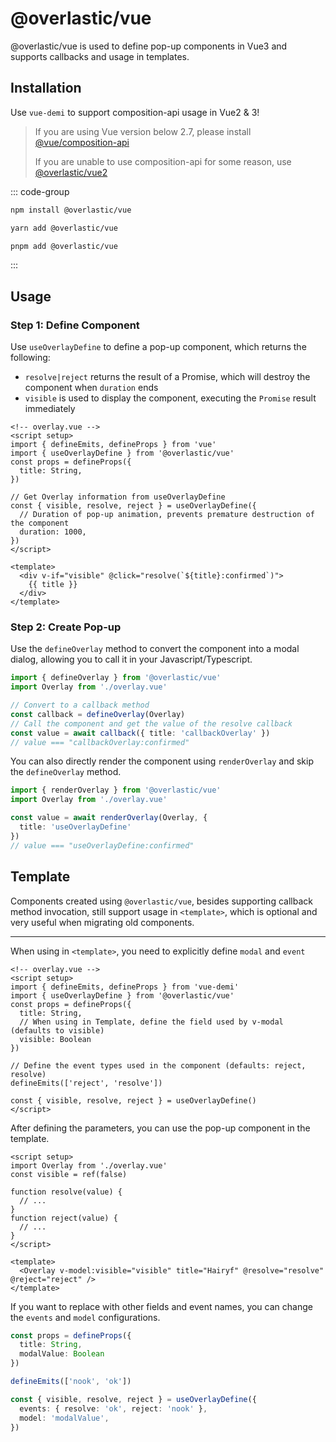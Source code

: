 # @overlastic/vue

@overlastic/vue is used to define pop-up components in Vue3 and supports callbacks and usage in templates.

## Installation

Use `vue-demi` to support composition-api usage in Vue2 & 3!

> If you are using Vue version below 2.7, please install [@vue/composition-api](https://github.com/vuejs/composition-api#readme)
>
> If you are unable to use composition-api for some reason, use [@overlastic/vue2](/zh/vue/vue2)

::: code-group

```bash [npm]
npm install @overlastic/vue
```

```bash [yarn]
yarn add @overlastic/vue
```

```bash [pnpm]
pnpm add @overlastic/vue
```

:::

## Usage

### Step 1: Define Component

Use `useOverlayDefine` to define a pop-up component, which returns the following:

- `resolve|reject` returns the result of a Promise, which will destroy the component when `duration` ends
- `visible` is used to display the component, executing the `Promise` result immediately

```vue
<!-- overlay.vue -->
<script setup>
import { defineEmits, defineProps } from 'vue'
import { useOverlayDefine } from '@overlastic/vue'
const props = defineProps({
  title: String,
})

// Get Overlay information from useOverlayDefine
const { visible, resolve, reject } = useOverlayDefine({
  // Duration of pop-up animation, prevents premature destruction of the component
  duration: 1000,
})
</script>

<template>
  <div v-if="visible" @click="resolve(`${title}:confirmed`)">
    {{ title }}
  </div>
</template>
```

### Step 2: Create Pop-up

Use the `defineOverlay` method to convert the component into a modal dialog, allowing you to call it in your Javascript/Typescript.

```ts
import { defineOverlay } from '@overlastic/vue'
import Overlay from './overlay.vue'

// Convert to a callback method
const callback = defineOverlay(Overlay)
// Call the component and get the value of the resolve callback
const value = await callback({ title: 'callbackOverlay' })
// value === "callbackOverlay:confirmed"
```

You can also directly render the component using `renderOverlay` and skip the `defineOverlay` method.

```ts
import { renderOverlay } from '@overlastic/vue'
import Overlay from './overlay.vue'

const value = await renderOverlay(Overlay, {
  title: 'useOverlayDefine'
})
// value === "useOverlayDefine:confirmed"
```

## Template

Components created using `@overlastic/vue`, besides supporting callback method invocation, still support usage in `<template>`, which is optional and very useful when migrating old components.

---

When using in `<template>`, you need to explicitly define `modal` and `event`

```vue
<!-- overlay.vue -->
<script setup>
import { defineEmits, defineProps } from 'vue-demi'
import { useOverlayDefine } from '@overlastic/vue'
const props = defineProps({
  title: String,
  // When using in Template, define the field used by v-modal (defaults to visible)
  visible: Boolean
})

// Define the event types used in the component (defaults: reject, resolve)
defineEmits(['reject', 'resolve'])

const { visible, resolve, reject } = useOverlayDefine()
</script>
```

After defining the parameters, you can use the pop-up component in the template.

```vue
<script setup>
import Overlay from './overlay.vue'
const visible = ref(false)

function resolve(value) {
  // ...
}
function reject(value) {
  // ...
}
</script>

<template>
  <Overlay v-model:visible="visible" title="Hairyf" @resolve="resolve" @reject="reject" />
</template>
```

If you want to replace with other fields and event names, you can change the `events` and `model` configurations.

```ts
const props = defineProps({
  title: String,
  modalValue: Boolean
})

defineEmits(['nook', 'ok'])

const { visible, resolve, reject } = useOverlayDefine({
  events: { resolve: 'ok', reject: 'nook' },
  model: 'modalValue',
})
```
